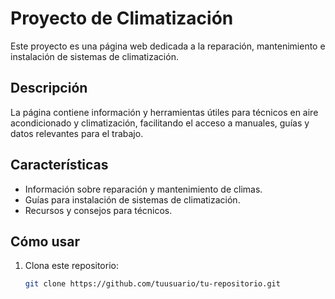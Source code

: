 # Proyecto de Climatización

Este proyecto es una página web dedicada a la reparación, mantenimiento e instalación de sistemas de climatización.

## Descripción

La página contiene información y herramientas útiles para técnicos en aire acondicionado y climatización, facilitando el acceso a manuales, guías y datos relevantes para el trabajo.

## Características

- Información sobre reparación y mantenimiento de climas.
- Guías para instalación de sistemas de climatización.
- Recursos y consejos para técnicos.

## Cómo usar

1. Clona este repositorio:
   ```bash
   git clone https://github.com/tuusuario/tu-repositorio.git
